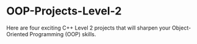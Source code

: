 # OOP-Projects-Level-2
Here are four exciting C++ Level 2 projects that will sharpen your Object-Oriented Programming (OOP) skills.
